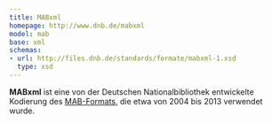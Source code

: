 ```yaml
---
title: MABxml
homepage: http://www.dnb.de/mabxml
model: mab
base: xml
schemas:
- url: http://files.dnb.de/standards/formate/mabxml-1.xsd
  type: xsd
---
```


**MABxml** ist eine von der Deutschen Nationalbibliothek entwickelte Kodierung
des [MAB-Formats](../mab), die etwa von 2004 bis 2013 verwendet wurde.
